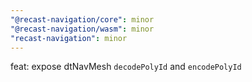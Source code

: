 ```yaml
---
"@recast-navigation/core": minor
"@recast-navigation/wasm": minor
"recast-navigation": minor
---
```


feat: expose dtNavMesh `decodePolyId` and `encodePolyId`

